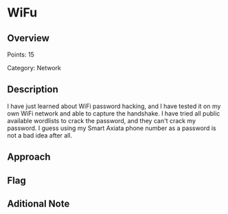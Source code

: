# WiFu
## Overview 
Points: 15

Category: Network
## Description
I have just learned about WiFi password hacking, and I have tested it on my own WiFi network and able to capture the handshake. I have tried all public available wordlists to crack the password, and they can't crack my password. I guess using my Smart Axiata phone number as a password is not a bad idea after all.
## Approach
    
## Flag

## Aditional Note

